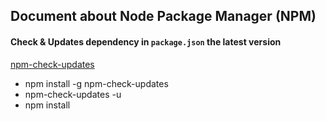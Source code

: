 ## Document about Node Package Manager (NPM)

#### Check & Updates dependency in `package.json` the latest version

[npm-check-updates](https://www.npmjs.com/package/npm-check-updates)

- npm install -g npm-check-updates
- npm-check-updates -u
- npm install
